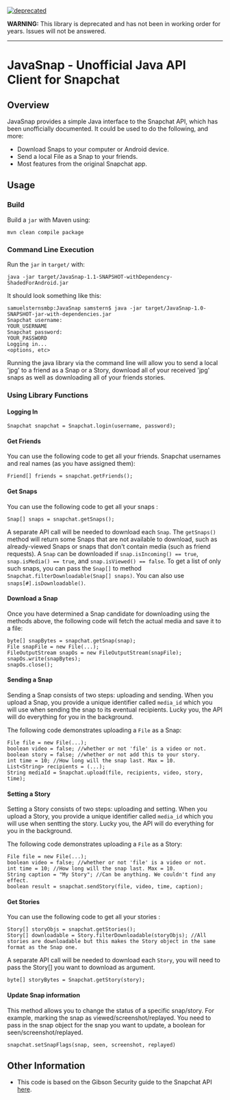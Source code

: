 [![deprecated](http://badges.github.io/stability-badges/dist/deprecated.svg)](http://github.com/badges/stability-badges)

**WARNING:** This library is deprecated and has not been in working order for years.  Issues will not be answered.

<hr />

# JavaSnap - Unofficial Java API Client for Snapchat

## Overview
JavaSnap provides a simple Java interface to the Snapchat API, which has been unofficially documented.   It could be used to do the following, and more:

* Download Snaps to your computer or Android device.
* Send a local File as a Snap to your friends.
* Most features from the original Snapchat app.

## Usage
### Build

Build a `jar` with Maven using:

    mvn clean compile package
	
### Command Line Execution
Run the `jar` in `target/` with:

    java -jar target/JavaSnap-1.1-SNAPSHOT-withDependency-ShadedForAndroid.jar
	
It should look something like this:

    samuelsternsmbp:JavaSnap samstern$ java -jar target/JavaSnap-1.0-SNAPSHOT-jar-with-dependencies.jar
    Snapchat username:
    YOUR_USERNAME
    Snapchat password:
    YOUR_PASSWORD
    Logging in...
    <options, etc>
	
Running the java library via the command line will allow you to send a local 'jpg' to a friend as a Snap or a Story, download all of your received 'jpg' snaps as well as downloading all of your friends stories.

### Using Library Functions
#### Logging In

    Snapchat snapchat = Snapchat.login(username, password);

#### Get Friends
You can use the following code to get all your friends. Snapchat usernames and real names (as you have assigned them):

    Friend[] friends = snapchat.getFriends();

#### Get Snaps
You can use the following code to get all your snaps :

    Snap[] snaps = snapchat.getSnaps();
	
A separate API call will be needed to download each `Snap`.  The `getSnaps()` method will return some Snaps that are not available to download, such as already-viewed Snaps or snaps that don't contain media (such as friend requests).  A `Snap` can be downloaded if `snap.isIncoming() == true`, `snap.isMedia() == true`, and `snap.isViewed() == false`.
To get a list of only such snaps, you can pass the `Snap[]` to method `Snapchat.filterDownloadable(Snap[] snaps)`. You can also use `snaps[#].isDownloadable()`.

#### Download a Snap
Once you have determined a Snap candidate for downloading using the methods above, the following code will fetch the actual media and save it to a file:

    byte[] snapBytes = snapchat.getSnap(snap);
    File snapFile = new File(...);
    FileOutputStream snapOs = new FileOutputStream(snapFile);
    snapOs.write(snapBytes);
    snapOs.close();

#### Sending a Snap	
Sending a Snap consists of two steps: uploading and sending.  When you upload a Snap, you provide a unique identifier called `media_id` which you will use when sending the snap to its eventual recipients.
Lucky you, the API will do everything for you in the background.

The following code demonstrates uploading a `File` as a Snap:

    File file = new File(...);
    boolean video = false; //whether or not 'file' is a video or not.
    boolean story = false; //whether or not add this to your story.
    int time = 10; //How long will the snap last. Max = 10.
    List<String> recipients = (...);
    String mediaId = Snapchat.upload(file, recipients, video, story, time);
	
#### Setting a Story	
Setting a Story consists of two steps: uploading and setting.  When you upload a Story, you provide a unique identifier called `media_id` which you will use when sentting the story.
Lucky you, the API will do everything for you in the background.

The following code demonstrates uploading a `File` as a Story:

    File file = new File(...);
    boolean video = false; //whether or not 'file' is a video or not.
    int time = 10; //How long will the snap last. Max = 10.
    String caption = "My Story"; //Can be anything. We couldn't find any effect.
    boolean result = snapchat.sendStory(file, video, time, caption);
	
#### Get Stories
You can use the following code to get all your stories :

    Story[] storyObjs = snapchat.getStories();
    Story[] downloadable = Story.filterDownloadable(storyObjs); //All stories are downloadable but this makes the Story object in the same format as the Snap one.
	
A separate API call will be needed to download each `Story`, you will need to pass the Story[] you want to download as argument.

    byte[] storyBytes = Snapchat.getStory(story);

#### Update Snap information
This method allows you to change the status of a specific snap/story. For example, marking the snap as viewed/screenshot/replayed.
You need to pass in the snap object for the snap you want to update, a boolean for seen/screenshot/replayed.

    snapchat.setSnapFlags(snap, seen, screenshot, replayed)



## Other Information

* This code is based on the Gibson Security guide to the Snapchat API [here](http://gibsonsec.org/snapchat/fulldisclosure/).
